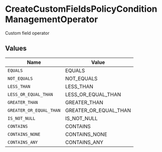 # CreateCustomFieldsPolicyConditionManagementOperator

Custom field operator


## Values

| Name                    | Value                   |
| ----------------------- | ----------------------- |
| `EQUALS`                | EQUALS                  |
| `NOT_EQUALS`            | NOT_EQUALS              |
| `LESS_THAN`             | LESS_THAN               |
| `LESS_OR_EQUAL_THAN`    | LESS_OR_EQUAL_THAN      |
| `GREATER_THAN`          | GREATER_THAN            |
| `GREATER_OR_EQUAL_THAN` | GREATER_OR_EQUAL_THAN   |
| `IS_NOT_NULL`           | IS_NOT_NULL             |
| `CONTAINS`              | CONTAINS                |
| `CONTAINS_NONE`         | CONTAINS_NONE           |
| `CONTAINS_ANY`          | CONTAINS_ANY            |